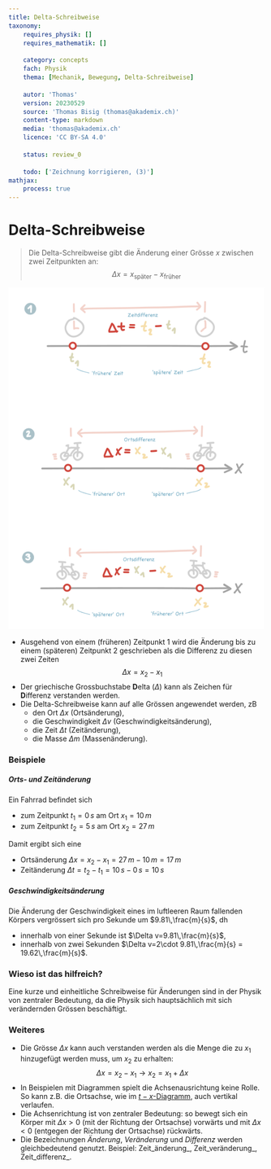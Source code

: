 ```yaml
---
title: Delta-Schreibweise
taxonomy:
	requires_physik: []
	requires_mathematik: []

	category: concepts
	fach: Physik
	thema: [Mechanik, Bewegung, Delta-Schreibweise]

	autor: 'Thomas'
	version: 20230529
	source: 'Thomas Bisig (thomas@akademix.ch)'
	content-type: markdown
	media: 'thomas@akademix.ch'
	licence: 'CC BY-SA 4.0'

	status: review_0

	todo: ['Zeichnung korrigieren, (3)']
mathjax:
	process: true
---
```


# Delta-Schreibweise

> Die Delta-Schreibweise gibt die Änderung einer Grösse $x$ zwischen zwei Zeitpunkten an:
$$
\Delta x=x_\textrm{später}-x_\textrm{früher}
$$

![Zeit- und Ortsänderung als Beispiel der Delta-Schreibweise](Delta-Schreibweise.svg?resize=500,700&class=float-right)

- Ausgehend von einem (früheren) Zeitpunkt $1$ wird die Änderung bis zu einem (späteren) Zeitpunkt $2$ geschrieben als die Differenz zu diesen zwei Zeiten
$$
\Delta x=x_2-x_1
$$
- Der griechische Grossbuchstabe **D**elta ($\Delta$) kann als Zeichen für **D**ifferenz verstanden werden.
- Die Delta-Schreibweise kann auf alle Grössen angewendet werden, zB
	- den Ort $\Delta x$ (Ortsänderung),
	- die Geschwindigkeit $\Delta v$ (Geschwindigkeitsänderung),
	- die Zeit $\Delta t$ (Zeitänderung),
	- die Masse $\Delta m$ (Massenänderung).


### Beispiele

##### Orts- und Zeitänderung
Ein Fahrrad befindet sich
- zum Zeitpunkt $t_1=0\,s$ am Ort $x_1=10\,m$
- zum Zeitpunkt $t_2=5\,s$ am Ort $x_2=27\,m$

Damit ergibt sich eine
- Ortsänderung $\Delta x=x_2-x_1=27\,m-10\,m=17\,m$
- Zeitänderung $\Delta t=t_2-t_1=10\,s-0\,s=10\,s$

##### Geschwindigkeitsänderung
Die Änderung der Geschwindigkeit eines im luftleeren Raum fallenden Körpers vergrössert sich pro Sekunde um $9.81\,\frac{m}{s}$, dh
- innerhalb von einer Sekunde ist $\Delta v=9.81\,\frac{m}{s}$,
- innerhalb von zwei Sekunden $\Delta v=2\cdot 9.81\,\frac{m}{s} = 19.62\,\frac{m}{s}$.


### Wieso ist das hilfreich?
Eine kurze und einheitliche Schreibweise für Änderungen sind in der Physik von zentraler Bedeutung, da die Physik sich hauptsächlich mit sich verändernden Grössen beschäftigt.

### Weiteres
- Die Grösse $\Delta x$ kann auch verstanden werden als die Menge die zu $x_1$ hinzugefügt werden muss, um $x_2$ zu erhalten:
$$
\Delta x=x_2-x_1 \rightarrow x_2=x_1+\Delta x
$$
- In Beispielen mit Diagrammen spielt die Achsenausrichtung keine Rolle. So kann z.B. die Ortsachse, wie im [$t-x$-Diagramm](/konzept/konzept-3/), auch vertikal verlaufen.
- Die Achsenrichtung ist von zentraler Bedeutung: so bewegt sich ein Körper mit $\Delta x>0$ (mit der Richtung der Ortsachse) vorwärts und mit $\Delta x<0$ (entgegen der Richtung der Ortsachse) rückwärts. 
- Die Bezeichnungen _Änderung_, _Veränderung_ und _Differenz_ werden gleichbedeutend genutzt. Beispiel: Zeit_änderung_, Zeit_veränderung_, Zeit_differenz_.

[1]: <konzepte/konzept-1/> "Name des Konzepts"
[2]: <konzepte/konzept-2/> "Name des Konzepts"